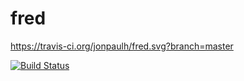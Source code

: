 # fred

https://travis-ci.org/jonpaulh/fred.svg?branch=master

[![Build Status](https://travis-ci.org/jonpaulh/fred.svg?branch=master)](https://travis-ci.org/jonpaulh/fred)
